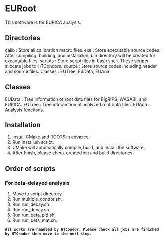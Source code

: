 # EURoot

This software is for EURICA analysis.

## Directories
calib : Store all calibration macro files.
exe : Store executable source codes. After compiling, building, and installation, bin directory will be created for executable files.
scripts : Store script files in bash shell. These scripts allocate jobs to HTCondors.
source : Store source codes including header and source files. Classes : EUTree, EUData, EUAna

## Classes
EUData : Tree information of root data files for BigRIPS, WASABI, and EURICA.
EUTree : Tree inforamtion of analyzed root data files.
EUAna : Analysis functions.

## Installation
1. Install CMake and ROOT6 in advance.
2. Run install.sh script.
3. CMake will automatically compile, build, and install the software.
4. After finish, please check created bin and build directories.

## Order of scripts
### For beta-delayed analysis
1. Move to script directory.
2. Run multiple_condor.sh.
3. Run run_decay.sh.
4. Run run_decay.sh.
5. Run run_beta_pid.sh.
6. Run run_beta_mat.sh.

**`All works are handled by HTCondor. Please check all jobs are finished by HTCondor then move to the next step.`**
